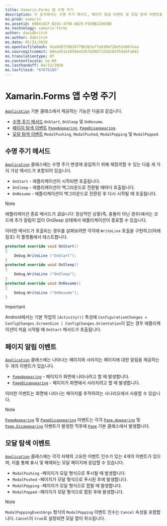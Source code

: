 ```yaml
---
title: Xamarin.Forms 앱 수명 주기
description: 이 문서에서는 수명 주기 메서드, 페이지 알림 이벤트 및 모달 탐색 이벤트를 포함하여 애플리케이션 수명 주기에 응답하는 방법을 설명합니다.
ms.prod: xamarin
ms.assetid: 69B416CF-B243-4790-AB29-F030B32465BE
ms.technology: xamarin-forms
author: davidbritch
ms.author: dabritch
ms.date: 05/31/2018
ms.openlocfilehash: 41e8d073982bf7963b3a77a939bf28e52e86feaa
ms.sourcegitcommit: b0ea451e18504e6267b896732dd26df64ddfa843
ms.translationtype: HT
ms.contentlocale: ko-KR
ms.lasthandoff: 04/13/2020
ms.locfileid: "67675185"
---
```

# <a name="xamarinforms-app-lifecycle"></a>Xamarin.Forms 앱 수명 주기

[`Application`](xref:Xamarin.Forms.Application) 기본 클래스에서 제공하는 기능은 다음과 같습니다.

- [수명 주기 메서드](#Lifecycle_Methods) `OnStart`, `OnSleep` 및 `OnResume`.
- [페이지 탐색 이벤트](#page) [`PageAppearing`](xref:Xamarin.Forms.Application.PageAppearing), [`PageDisappearing`](xref:Xamarin.Forms.Application.PageDisappearing).
- [모달 탐색 이벤트](#modal) `ModalPushing`, `ModalPushed`, `ModalPopping` 및 `ModalPopped`.

<a name="Lifecycle_Methods" />

## <a name="lifecycle-methods"></a>수명 주기 메서드

[`Application`](xref:Xamarin.Forms.Application) 클래스에는 수명 주기 변경에 응답하기 위해 재정의할 수 있는 다음 세 가지 가상 메서드가 포함되어 있습니다.

- `OnStart` - 애플리케이션이 시작되면 호출됩니다.
- `OnSleep` - 애플리케이션이 백그라운드로 전환될 때마다 호출됩니다.
- `OnResume` - 애플리케이션이 백그라운드로 전환된 후 다시 시작될 때 호출됩니다.

> [!NOTE]
> 애플리케이션 종료 메서드가 *없습니다*. 정상적인 상황(즉, 충돌이 아닌 경우)에서는 코드에 추가 알림이 없이 *OnSleep* 상태에서 애플리케이션이 종료할 수 있습니다.

이러한 메서드가 호출되는 경우를 살펴보려면 각각에 `WriteLine` 호출을 구현하고(아래 참조) 각 플랫폼에서 테스트합니다.

```csharp
protected override void OnStart()
{
    Debug.WriteLine ("OnStart");
}
protected override void OnSleep()
{
    Debug.WriteLine ("OnSleep");
}
protected override void OnResume()
{
    Debug.WriteLine ("OnResume");
}
```

> [!IMPORTANT]
> Android에서는 기본 작업의 `[Activity()]` 특성에 `ConfigurationChanges = ConfigChanges.ScreenSize | ConfigChanges.Orientation`이 없는 경우 애플리케이션이 처음 시작될 때 `OnStart` 메서드가 호출됩니다.

<a name="page" />

## <a name="page-notification-events"></a>페이지 알림 이벤트

[`Application`](xref:Xamarin.Forms.Application) 클래스에는 나타나는 페이지와 사라지는 페이지에 대한 알림을 제공하는 두 개의 이벤트가 있습니다.

- [`PageAppearing`](xref:Xamarin.Forms.Application.PageAppearing) - 페이지가 화면에 나타나려고 할 때 발생합니다.
- [`PageDisappearing`](xref:Xamarin.Forms.Application.PageDisappearing) - 페이지가 화면에서 사라지려고 할 때 발생합니다.

이러한 이벤트는 화면에 나타나는 페이지를 추적하려는 시나리오에서 사용할 수 있습니다.

> [!NOTE]
> [`PageAppearing`](xref:Xamarin.Forms.Application.PageAppearing) 및 [`PageDisappearing`](xref:Xamarin.Forms.Application.PageDisappearing) 이벤트는 각각 [`Page.Appearing`](xref:Xamarin.Forms.Page.Appearing) 및 [`Page.Disappearing`](xref:Xamarin.Forms.Page.Disappearing) 이벤트가 발생한 직후에 [`Page`](xref:Xamarin.Forms.Page) 기본 클래스에서 발생합니다.

<a name="modal" />

## <a name="modal-navigation-events"></a>모달 탐색 이벤트

[`Application`](xref:Xamarin.Forms.Application) 클래스에는 각각 자체의 고유한 이벤트 인수가 있는 4개의 이벤트가 있으며, 이를 통해 표시 및 해제되는 모달 페이지에 응답할 수 있습니다.

- `ModalPushing` -페이지가 모달 형식으로 푸시될 때 발생합니다.
- `ModalPushed` -페이지가 모달 형식으로 푸시된 후에 발생합니다.
- `ModalPopping` -페이지가 모달 형식으로 팝될 때 발생합니다.
- `ModalPopped` -페이지가 모달 형식으로 팝된 후에 발생합니다.

> [!NOTE]
> `ModalPoppingEventArgs` 형식의 `ModalPopping` 이벤트 인수는 `Cancel` 속성을 포함합니다. `Cancel`이 `true`로 설정되면 모달 팝이 취소됩니다.
